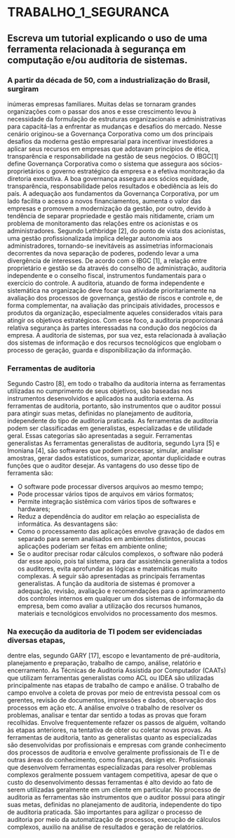 # TRABALHO_1_SEGURANCA
## Escreva um tutorial explicando o uso de uma ferramenta relacionada à segurança em computação e/ou auditoria de sistemas.
### A partir da década de 50, com a industrialização do Brasil, surgiram
inúmeras empresas familiares. Muitas delas se tornaram grandes organizações
com o passar dos anos e esse crescimento levou à necessidade da formulação
de estruturas organizacionais e administrativas para capacitá-las a enfrentar as
mudanças e desafios do mercado.
Nesse cenário originou-se a Governança Corporativa como um dos
principais desafios da moderna gestão empresarial para incentivar investidores a
aplicar seus recursos em empresas que adotavam princípios de ética,
transparência e responsabilidade na gestão de seus negócios.
O IBGC[1] define Governança Corporativa como o sistema que assegura
aos sócios-proprietários o governo estratégico da empresa e a efetiva
monitoração da diretoria executiva. A boa governança assegura aos sócios equidade, transparência, responsabilidade pelos resultados e obediência as leis
do país.
A adequação aos fundamentos da Governança Corporativa, por um lado
facilita o acesso a novos financiamentos, aumenta o valor das empresas e
promovem a modernização da gestão, por outro, devido à tendência de separar
propriedade e gestão mais nitidamente, criam um problema de monitoramento
das relações entre os acionistas e os administradores. Segundo Lethbridge [2], do
ponto de vista dos acionistas, uma gestão profissionalizada implica delegar
autonomia aos administradores, tornando-se inevitáveis as assimetrias
informacionais decorrentes da nova separação de poderes, podendo levar a uma
divergência de interesses.
De acordo com o IBGC [1], a relação entre proprietário e gestão se da
através do conselho de administração, auditoria independente e o conselho fiscal,
instrumentos fundamentais para o exercício do controle.
A auditoria, atuando de forma independente e sistemática na organização
deve focar sua atividade prioritariamente na avaliação dos processos de
governança, gestão de riscos e controle e, de forma complementar, na avaliação
das principais atividades, processos e produtos da organização, especialmente
aqueles considerados vitais para atingir os objetivos estratégicos. Com esse foco,
a auditoria proporcionará relativa segurança às partes interessadas na condução
dos negócios da empresa.
A auditoria de sistemas, por sua vez, esta relacionada à avaliação dos
sistemas de informação e dos recursos tecnológicos que englobam o processo de
geração, guarda e disponibilização da informação.

### Ferramentas de auditoria
Segundo Castro [8], em todo o trabalho da auditoria interna as ferramentas
utilizadas no cumprimento de seus objetivos, são baseadas nos instrumentos
desenvolvidos e aplicados na auditoria externa. As ferramentas de auditoria,
portanto, são instrumentos que o auditor possui para atingir suas metas, definidas
no planejamento de auditoria, independente do tipo de auditoria praticada.
As ferramentas de auditoria podem ser classificadas em generalistas,
especializadas e de utilidade geral. Essas categorias são apresentadas a seguir.
Ferramentas generalistas
As ferramentas generalistas de auditoria, segundo Lyra [5] e Imoniana [4],
são softwares que podem processar, simular, analisar amostras, gerar dados
estatísticos, sumarizar, apontar duplicidade e outras funções que o auditor
desejar.
As vantagens do uso desse tipo de ferramenta são:
- O software pode processar diversos arquivos ao mesmo tempo;
- Pode processar vários tipos de arquivos em vários formatos;
- Permite integração sistêmica com vários tipos de softwares e hardwares;
- Reduz a dependência do auditor em relação ao especialista de informática.
As desvantagens são:
- Como o processamento das aplicações envolve gravação de dados em
separado para serem analisados em ambientes distintos, poucas aplicações
poderiam ser feitas em ambiente online;
- Se o auditor precisar rodar cálculos complexos, o software não poderá dar
esse apoio, pois tal sistema, para dar assistência generalista a todos os
auditores, evita aprofundar as lógicas e matemáticas muito complexas.
A seguir são apresentadas as principais ferramentas generalistas.
A função da auditoria de sistemas é promover a adequação, revisão,
avaliação e recomendações para o aprimoramento dos controles internos em qualquer um dos sistemas de informação da empresa, bem como avaliar a
utilização dos recursos humanos, materiais e tecnológicos envolvidos no
processamento dos mesmos.

### Na execução da auditoria de TI podem ser evidenciadas diversas etapas,
dentre elas, segundo GARY [17], escopo e levantamento de pré-auditoria,
planejamento e preparação, trabalho de campo, análise, relatório e encerramento.
As Técnicas de Auditoria Assistida por Computador (CAATs) que utilizam
ferramentas generalistas como ACL ou IDEA são utilizadas principalmente nas
etapas de trabalho de campo e análise.
O trabalho de campo envolve a coleta de provas por meio de entrevista
pessoal com os gerentes, revisão de documentos, impressões e dados,
observação dos processos em ação etc.
A análise envolve o trabalho de resolver os problemas, analisar e tentar dar
sentido a todas as provas que foram recolhidas. Envolve frequentemente refazer
os passos de alguém, voltando às etapas anteriores, na tentativa de obter ou
coletar novas provas.
As ferramentas de auditoria, tanto as generalistas quanto as especializadas
são desenvolvidas por profissionais e empresas com grande conhecimento dos
processos de auditoria e envolve geralmente profissionais de TI e de outras áreas
do conhecimento, como finanças, design etc. Profissionais que desenvolvem
ferramentas especializadas para resolver problemas complexos geralmente
possuem vantagem competitiva, apesar de que o custo do desenvolvimento
dessas ferramentas é alto devido ao fato de serem utilizadas geralmente em um
cliente em particular.
No processo de auditoria as ferramentas são instrumentos que o auditor
possui para atingir suas metas, definidas no planejamento de auditoria,
independente do tipo de auditoria praticada. São importantes para agilizar o
processo de auditoria por meio da automatização de processos, execução de
cálculos complexos, auxilio na análise de resultados e geração de relatórios. 
